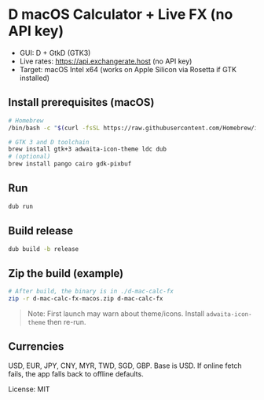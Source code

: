 # D macOS Calculator + Live FX (no API key)

- GUI: D + GtkD (GTK3)
- Live rates: https://api.exchangerate.host (no API key)
- Target: macOS Intel x64 (works on Apple Silicon via Rosetta if GTK installed)

## Install prerequisites (macOS)
```bash
# Homebrew
/bin/bash -c "$(curl -fsSL https://raw.githubusercontent.com/Homebrew/install/HEAD/install.sh)"

# GTK 3 and D toolchain
brew install gtk+3 adwaita-icon-theme ldc dub
# (optional)
brew install pango cairo gdk-pixbuf
```

## Run
```bash
dub run
```

## Build release
```bash
dub build -b release
```

## Zip the build (example)
```bash
# After build, the binary is in ./d-mac-calc-fx
zip -r d-mac-calc-fx-macos.zip d-mac-calc-fx
```

> Note: First launch may warn about theme/icons. Install `adwaita-icon-theme` then re-run.

## Currencies
USD, EUR, JPY, CNY, MYR, TWD, SGD, GBP. Base is USD.
If online fetch fails, the app falls back to offline defaults.

License: MIT